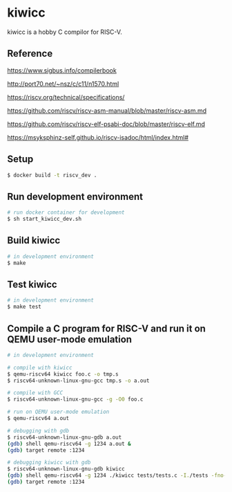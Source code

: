# kiwicc
kiwicc is a hobby C compilor for RISC-V.

## Reference
https://www.sigbus.info/compilerbook

http://port70.net/~nsz/c/c11/n1570.html

https://riscv.org/technical/specifications/

https://github.com/riscv/riscv-asm-manual/blob/master/riscv-asm.md

https://github.com/riscv/riscv-elf-psabi-doc/blob/master/riscv-elf.md

https://msyksphinz-self.github.io/riscv-isadoc/html/index.html#

## Setup
```bash
$ docker build -t riscv_dev .
```

## Run development environment

```bash
# run docker container for development
$ sh start_kiwicc_dev.sh
```

## Build kiwicc

```bash
# in development environment
$ make
```

## Test kiwicc

```bash
# in development environment
$ make test
```

## Compile a C program for RISC-V and run it on QEMU user-mode emulation

```bash
# in development environment

# compile with kiwicc
$ qemu-riscv64 kiwicc foo.c -o tmp.s
$ riscv64-unknown-linux-gnu-gcc tmp.s -o a.out

# compile with GCC
$ riscv64-unknown-linux-gnu-gcc -g -O0 foo.c

# run on QEMU user-mode emulation
$ qemu-riscv64 a.out

# debugging with gdb
$ riscv64-unknown-linux-gnu-gdb a.out
(gdb) shell qemu-riscv64 -g 1234 a.out &
(gdb) target remote :1234

# debugging kiwicc with gdb
$ riscv64-unknown-linux-gnu-gdb kiwicc
(gdb) shell qemu-riscv64 -g 1234 ./kiwicc tests/tests.c -I./tests -fno-pic -o tmp.s &
(gdb) target remote :1234
```

